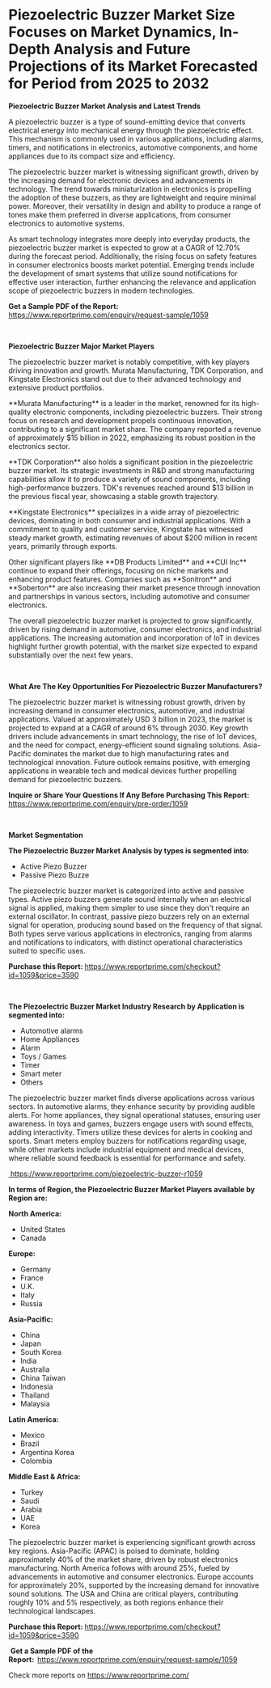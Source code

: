 <p><h1>Piezoelectric Buzzer Market Size Focuses on Market Dynamics, In-Depth Analysis and Future Projections of its Market Forecasted for Period from 2025 to 2032</h1></p><p><strong>Piezoelectric Buzzer Market Analysis and Latest Trends</strong></p>
<p><p>A piezoelectric buzzer is a type of sound-emitting device that converts electrical energy into mechanical energy through the piezoelectric effect. This mechanism is commonly used in various applications, including alarms, timers, and notifications in electronics, automotive components, and home appliances due to its compact size and efficiency.</p><p>The piezoelectric buzzer market is witnessing significant growth, driven by the increasing demand for electronic devices and advancements in technology. The trend towards miniaturization in electronics is propelling the adoption of these buzzers, as they are lightweight and require minimal power. Moreover, their versatility in design and ability to produce a range of tones make them preferred in diverse applications, from consumer electronics to automotive systems.</p><p>As smart technology integrates more deeply into everyday products, the piezoelectric buzzer market is expected to grow at a CAGR of 12.70% during the forecast period. Additionally, the rising focus on safety features in consumer electronics boosts market potential. Emerging trends include the development of smart systems that utilize sound notifications for effective user interaction, further enhancing the relevance and application scope of piezoelectric buzzers in modern technologies.</p></p>
<p><strong>Get a Sample PDF of the Report:&nbsp;</strong> <a href="https://www.reportprime.com/enquiry/request-sample/1059?utm_campaign=2333&utm_medium=2&utm_source=Github&utm_content=ia&utm_term=18032025&utm_id=piezoelectric-buzzer">https://www.reportprime.com/enquiry/request-sample/1059</a></p>
<p>&nbsp;</p>
<p><strong>Piezoelectric Buzzer Major Market Players</strong></p>
<p><p>The piezoelectric buzzer market is notably competitive, with key players driving innovation and growth. Murata Manufacturing, TDK Corporation, and Kingstate Electronics stand out due to their advanced technology and extensive product portfolios.</p><p>**Murata Manufacturing** is a leader in the market, renowned for its high-quality electronic components, including piezoelectric buzzers. Their strong focus on research and development propels continuous innovation, contributing to a significant market share. The company reported a revenue of approximately $15 billion in 2022, emphasizing its robust position in the electronics sector.</p><p>**TDK Corporation** also holds a significant position in the piezoelectric buzzer market. Its strategic investments in R&D and strong manufacturing capabilities allow it to produce a variety of sound components, including high-performance buzzers. TDK's revenues reached around $13 billion in the previous fiscal year, showcasing a stable growth trajectory.</p><p>**Kingstate Electronics** specializes in a wide array of piezoelectric devices, dominating in both consumer and industrial applications. With a commitment to quality and customer service, Kingstate has witnessed steady market growth, estimating revenues of about $200 million in recent years, primarily through exports.</p><p>Other significant players like **DB Products Limited** and **CUI Inc** continue to expand their offerings, focusing on niche markets and enhancing product features. Companies such as **Sonitron** and **Soberton** are also increasing their market presence through innovation and partnerships in various sectors, including automotive and consumer electronics.</p><p>The overall piezoelectric buzzer market is projected to grow significantly, driven by rising demand in automotive, consumer electronics, and industrial applications. The increasing automation and incorporation of IoT in devices highlight further growth potential, with the market size expected to expand substantially over the next few years.</p></p>
<p>&nbsp;</p>
<p><strong>What Are The Key Opportunities For Piezoelectric Buzzer Manufacturers?</strong></p>
<p><p>The piezoelectric buzzer market is witnessing robust growth, driven by increasing demand in consumer electronics, automotive, and industrial applications. Valued at approximately USD 3 billion in 2023, the market is projected to expand at a CAGR of around 6% through 2030. Key growth drivers include advancements in smart technology, the rise of IoT devices, and the need for compact, energy-efficient sound signaling solutions. Asia-Pacific dominates the market due to high manufacturing rates and technological innovation. Future outlook remains positive, with emerging applications in wearable tech and medical devices further propelling demand for piezoelectric buzzers.</p></p>
<p><strong>Inquire or Share Your Questions If Any Before Purchasing This Report:</strong> <a href="https://www.reportprime.com/enquiry/pre-order/1059?utm_campaign=2333&utm_medium=2&utm_source=Github&utm_content=ia&utm_term=18032025&utm_id=piezoelectric-buzzer">https://www.reportprime.com/enquiry/pre-order/1059</a></p>
<p>&nbsp;</p>
<p><strong>Market Segmentation</strong></p>
<p><strong>The Piezoelectric Buzzer Market Analysis by types is segmented into:</strong></p>
<p><ul><li>Active Piezo Buzzer</li><li>Passive Piezo Buzze</li></ul></p>
<p><p>The piezoelectric buzzer market is categorized into active and passive types. Active piezo buzzers generate sound internally when an electrical signal is applied, making them simpler to use since they don't require an external oscillator. In contrast, passive piezo buzzers rely on an external signal for operation, producing sound based on the frequency of that signal. Both types serve various applications in electronics, ranging from alarms and notifications to indicators, with distinct operational characteristics suited to specific uses.</p></p>
<p><strong>Purchase this Report:&nbsp;</strong><a href="https://www.reportprime.com/checkout?id=1059&price=3590&utm_campaign=2333&utm_medium=2&utm_source=Github&utm_content=ia&utm_term=18032025&utm_id=piezoelectric-buzzer">https://www.reportprime.com/checkout?id=1059&price=3590</a></p>
<p>&nbsp;</p>
<p><strong>The Piezoelectric Buzzer Market Industry Research by Application is segmented into:</strong></p>
<p><ul><li>Automotive alarms</li><li>Home Appliances</li><li>Alarm</li><li>Toys / Games</li><li>Timer</li><li>Smart meter</li><li>Others</li></ul></p>
<p><p>The piezoelectric buzzer market finds diverse applications across various sectors. In automotive alarms, they enhance security by providing audible alerts. For home appliances, they signal operational statuses, ensuring user awareness. In toys and games, buzzers engage users with sound effects, adding interactivity. Timers utilize these devices for alerts in cooking and sports. Smart meters employ buzzers for notifications regarding usage, while other markets include industrial equipment and medical devices, where reliable sound feedback is essential for performance and safety.</p></p>
<p><a href="https://www.reportprime.com/piezoelectric-buzzer-r1059?utm_campaign=2333&utm_medium=2&utm_source=Github&utm_content=ia&utm_term=18032025&utm_id=piezoelectric-buzzer">&nbsp;https://www.reportprime.com/piezoelectric-buzzer-r1059</a></p>
<p><strong>In terms of Region, the Piezoelectric Buzzer Market Players available by Region are:</strong></p>
<p>
    <p> <strong> North America: </strong>
        <ul>
            <li>United States</li>
            <li>Canada</li>
        </ul>
        </p> 
    <p> <strong> Europe: </strong>
        <ul>
            <li>Germany</li>
            <li>France</li>
            <li>U.K.</li>
            <li>Italy</li>
            <li>Russia</li>
        </ul>
        </p> 
    <p> <strong> Asia-Pacific: </strong>
        <ul>
            <li>China</li>
            <li>Japan</li>
            <li>South Korea</li>
            <li>India</li>
            <li>Australia</li>
            <li>China Taiwan</li>
            <li>Indonesia</li>
            <li>Thailand</li>
            <li>Malaysia</li>
        </ul>
        </p> 
    <p> <strong> Latin America: </strong>
        <ul>
            <li>Mexico</li>
            <li>Brazil</li>
            <li>Argentina Korea</li>
            <li>Colombia</li>
        </ul>
        </p> 
    <p> <strong> Middle East & Africa: </strong>
        <ul>
            <li>Turkey</li>
            <li>Saudi</li>
            <li>Arabia</li>
            <li>UAE</li>
            <li>Korea</li>
        </ul>
    </p>
    </p>
<p><p>The piezoelectric buzzer market is experiencing significant growth across key regions. Asia-Pacific (APAC) is poised to dominate, holding approximately 40% of the market share, driven by robust electronics manufacturing. North America follows with around 25%, fueled by advancements in automotive and consumer electronics. Europe accounts for approximately 20%, supported by the increasing demand for innovative sound solutions. The USA and China are critical players, contributing roughly 10% and 5% respectively, as both regions enhance their technological landscapes.</p></p>
<p><strong>Purchase this Report: </strong><a href="https://www.reportprime.com/checkout?id=1059&price=3590&utm_campaign=2333&utm_medium=2&utm_source=Github&utm_content=ia&utm_term=18032025&utm_id=piezoelectric-buzzer">https://www.reportprime.com/checkout?id=1059&price=3590</a></p>
<p>&nbsp;<strong>Get a Sample PDF of the Report:&nbsp;&nbsp;</strong><a href="https://www.reportprime.com/enquiry/request-sample/1059?utm_campaign=2333&utm_medium=2&utm_source=Github&utm_content=ia&utm_term=18032025&utm_id=piezoelectric-buzzer">https://www.reportprime.com/enquiry/request-sample/1059</a></p>
<p><strong></strong></p>
<p>Check more reports on <a href="https://www.reportprime.com/?utm_campaign=2333&utm_medium=2&utm_source=Github&utm_content=ia&utm_term=18032025&utm_id=piezoelectric-buzzer">https://www.reportprime.com/</a></p>